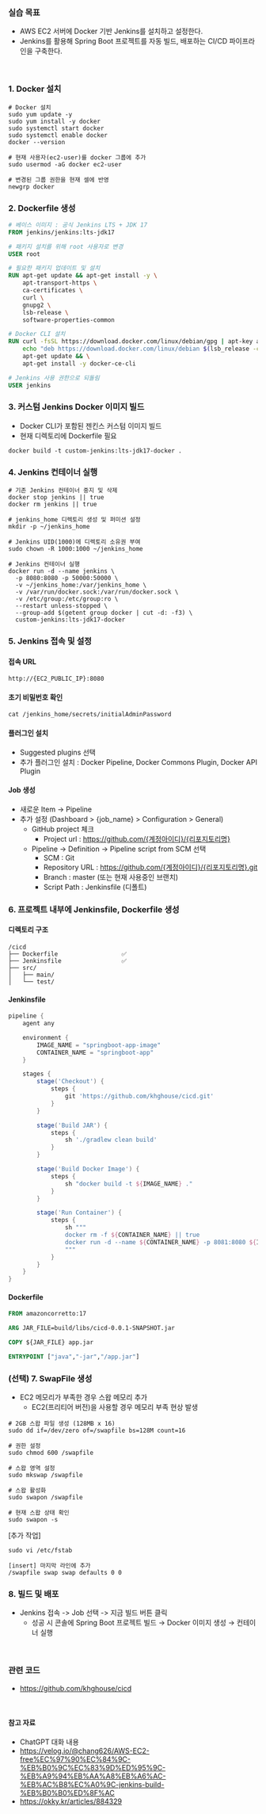 ### 실습 목표

- AWS EC2 서버에 Docker 기반 Jenkins를 설치하고 설정한다.
- Jenkins를 활용해 Spring Boot 프로젝트를 자동 빌드, 배포하는 CI/CD 파이프라인을 구축한다.

<br />

### 1. Docker 설치

```shell
# Docker 설치
sudo yum update -y
sudo yum install -y docker
sudo systemctl start docker
sudo systemctl enable docker
docker --version

# 현재 사용자(ec2-user)를 docker 그룹에 추가
sudo usermod -aG docker ec2-user

# 변경된 그룹 권한을 현재 셀에 반영
newgrp docker
```

### 2. Dockerfile 생성

```dockerfile
# 베이스 이미지 : 공식 Jenkins LTS + JDK 17
FROM jenkins/jenkins:lts-jdk17

# 패키지 설치를 위해 root 사용자로 변경
USER root

# 필요한 패키지 업데이트 및 설치
RUN apt-get update && apt-get install -y \
    apt-transport-https \
    ca-certificates \
    curl \
    gnupg2 \
    lsb-release \
    software-properties-common

# Docker CLI 설치
RUN curl -fsSL https://download.docker.com/linux/debian/gpg | apt-key add - && \
    echo "deb https://download.docker.com/linux/debian $(lsb_release -cs) stable" > /etc/apt/sources.list.d/docker.list && \
    apt-get update && \
    apt-get install -y docker-ce-cli

# Jenkins 사용 권한으로 되돌림
USER jenkins
```

### 3. 커스텀 Jenkins Docker 이미지 빌드

- Docker CLI가 포함된 젠킨스 커스텀 이미지 빌드
- 현재 디렉토리에 Dockerfile 필요

```shell
docker build -t custom-jenkins:lts-jdk17-docker .
```

### 4. Jenkins 컨테이너 실행

```shell
# 기존 Jenkins 컨테이너 중지 및 삭제
docker stop jenkins || true
docker rm jenkins || true

# jenkins_home 디렉토리 생성 및 퍼미션 설정
mkdir -p ~/jenkins_home

# Jenkins UID(1000)에 디렉토리 소유권 부여
sudo chown -R 1000:1000 ~/jenkins_home

# Jenkins 컨테이너 실행
docker run -d --name jenkins \
  -p 8080:8080 -p 50000:50000 \
  -v ~/jenkins_home:/var/jenkins_home \
  -v /var/run/docker.sock:/var/run/docker.sock \
  -v /etc/group:/etc/group:ro \
  --restart unless-stopped \
  --group-add $(getent group docker | cut -d: -f3) \
  custom-jenkins:lts-jdk17-docker
```

### 5. Jenkins 접속 및 설정

#### 접속 URL

```text
http://{EC2_PUBLIC_IP}:8080
```

#### 초기 비밀번호 확인

```shell
cat /jenkins_home/secrets/initialAdminPassword
```

#### 플러그인 설치

- Suggested plugins 선택
- 추가 플러그인 설치 : Docker Pipeline, Docker Commons Plugin, Docker API Plugin

#### Job 생성

- 새로운 Item -> Pipeline
- 추가 설정 (Dashboard > {job_name} > Configuration > General)
    - GitHub project 체크
        - Project url : https://github.com/{계정아이디}/{리포지토리명}
    - Pipeline -> Definition -> Pipeline script from SCM 선택
        - SCM : Git
        - Repository URL : https://github.com/{계정아이디}/{리포지토리명}.git
        - Branch : master (또는 현재 사용중인 브랜치)
        - Script Path : Jenkinsfile (디폴트)

### 6. 프로젝트 내부에 Jenkinsfile, Dockerfile 생성

#### 디렉토리 구조

```text
/cicd
├── Dockerfile                  ✅
├── Jenkinsfile                 ✅
├── src/
│   ├── main/
│   └── test/
```

#### Jenkinsfile

```groovy
pipeline {
    agent any

    environment {
        IMAGE_NAME = "springboot-app-image"
        CONTAINER_NAME = "springboot-app"
    }

    stages {
        stage('Checkout') {
            steps {
                git 'https://github.com/khghouse/cicd.git'
            }
        }

        stage('Build JAR') {
            steps {
                sh './gradlew clean build'
            }
        }

        stage('Build Docker Image') {
            steps {
                sh "docker build -t ${IMAGE_NAME} ."
            }
        }

        stage('Run Container') {
            steps {
                sh """
                docker rm -f ${CONTAINER_NAME} || true
                docker run -d --name ${CONTAINER_NAME} -p 8081:8080 ${IMAGE_NAME}
                """
            }
        }
    }
}
```

#### Dockerfile

```dockerfile
FROM amazoncorretto:17

ARG JAR_FILE=build/libs/cicd-0.0.1-SNAPSHOT.jar

COPY ${JAR_FILE} app.jar

ENTRYPOINT ["java","-jar","/app.jar"]
```

### (선택) 7. SwapFile 생성

- EC2 메모리가 부족한 경우 스왑 메모리 추가
    - EC2(프리티어 버전)을 사용할 경우 메모리 부족 현상 발생

```shell
# 2GB 스왑 파일 생성 (128MB x 16)
sudo dd if=/dev/zero of=/swapfile bs=128M count=16

# 권한 설정
sudo chmod 600 /swapfile

# 스왑 영역 설정
sudo mkswap /swapfile

# 스왑 활성화
sudo swapon /swapfile

# 현재 스왑 상태 확인
sudo swapon -s
```

[추가 작업]

```shell
sudo vi /etc/fstab
```

```text
[insert] 마지막 라인에 추가
/swapfile swap swap defaults 0 0
```

### 8. 빌드 및 배포

- Jenkins 접속 -> Job 선택 -> 지금 빌드 버튼 클릭
    - 성공 시 콘솔에 Spring Boot 프로젝트 빌드 → Docker 이미지 생성 → 컨테이너 실행


<br />

### 관련 코드
- https://github.com/khghouse/cicd

<br />

#### 참고 자료

- ChatGPT 대화 내용
- https://velog.io/@chang626/AWS-EC2-free%EC%97%90%EC%84%9C-%EB%B0%9C%EC%83%9D%ED%95%9C-%EB%A9%94%EB%AA%A8%EB%A6%AC-%EB%AC%B8%EC%A0%9C-jenkins-build-%EB%B0%B0%ED%8F%AC
- https://okky.kr/articles/884329
